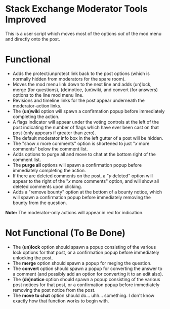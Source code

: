 # Stack Exchange Moderator Tools Improved

This is a user script which moves most of the options *out* of the mod menu and directly onto the post.

# Functional

- Adds the protect/unprotect link back to the post options (which is normally hidden from moderators for the spare room).
- Moves the mod menu link down to the next line and adds (un)lock, merge (for questions), (de)notice, (un)wiki, and convert (for answers) options to the line mod menu line.
- Revisions and timeline links for the post appear underneath the moderator-action links.
- The **(un)wiki** option will spawn a confirmation popup before immediately completing the action.
- A flags indicator will appear under the voting controls at the left of the post indicating the number of flags which have ever been cast on that post (only appears if greater than zero).
- The default moderator info box in the left gutter of a post will be hidden.
- The "show *x* more comments" option is shortened to just "*x* more comments" below the comment list.
- Adds options to purge all and move to chat at the bottom right of the comment list.
- The **purge all** options will spawn a confirmation popup before immediately completing the action.
- If there are deleted comments on the post, a "*y* deleted" option will appear to the right of the "*x* more comments" option, and will show all deleted comments upon clicking.
- Adds a "remove bounty" option at the bottom of a bounty notice, which will spawn a confirmation popup before immediately removing the bounty from the question.

**Note:** The moderator-only actions will appear in red for indication.

# Not Functional (To Be Done)

- The **(un)lock** option should spawn a popup consisting of the various lock options for that post, or a confirmation popup before immediately unlocking the post.
- The **merge** option should spawn a popup for meging the question.
- The **convert** option should spawn a popup for converting the answer to a comment (and possibly add an option for converting it to an edit also).
- The **(de)notice** option should spawn a popup consisting of the various post notices for that post, or a confirmation popup before immediately removing the post notice from the post.
- The **move to chat** option should do... uhh... something. I don't know exactly how that function works to begin with.
